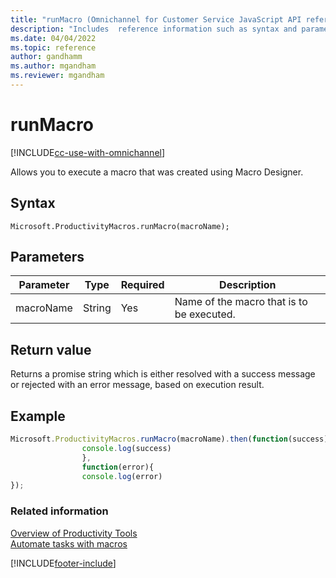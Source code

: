 ```yaml
---
title: "runMacro (Omnichannel for Customer Service JavaScript API reference)| MicrosoftDocs"
description: "Includes  reference information such as syntax and parameters for the runMacro method in Omnichannel for Customer Service JavaScript API reference. Also included is a sample code for using the method."
ms.date: 04/04/2022
ms.topic: reference
author: gandhamm
ms.author: mgandham
ms.reviewer: mgandham
---
```

# runMacro

[!INCLUDE[cc-use-with-omnichannel](../../../../includes/cc-use-with-omnichannel.md)]

Allows you to execute a macro that was created using Macro Designer.

## Syntax

`Microsoft.ProductivityMacros.runMacro(macroName);`

## Parameters

| Parameter | Type | Required | Description |
| ---- | ---- | ---- | ---- |
| macroName | String | Yes | Name of the macro that is to be executed.  |

## Return value

Returns a promise string which is either resolved with a success message or rejected with an error message, based on execution result.

## Example

```javascript
Microsoft.ProductivityMacros.runMacro(macroName).then(function(success){
                console.log(success)
                },
                function(error){
                console.log(error)
});
```

### Related information

[Overview of Productivity Tools](../../../administer/productivity-tools.md)<br />
[Automate tasks with macros](../../../administer/macros.md)


[!INCLUDE[footer-include](../../../../includes/footer-banner.md)]
